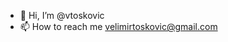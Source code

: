 - 👋 Hi, I’m @vtoskovic
- 📫 How to reach me velimirtoskovic@gmail.com

<!---
vtoskovic/vtoskovic is a ✨ special ✨ repository because its `README.md` (this file) appears on your GitHub profile.
You can click the Preview link to take a look at your changes.
--->
